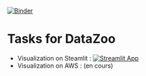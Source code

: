 [![Binder](https://mybinder.org/badge_logo.svg)](https://mybinder.org/v2/gh/mGolos/DataZoo-tasks/master)
# Tasks for DataZoo
* Visualization on Steamlit : [![Streamlit App](https://static.streamlit.io/badges/streamlit_badge_black_white.svg)](https://share.streamlit.io/mGolos/DataZoo-tasks/master/app.py)
* Visualization on AWS : (en cours)
